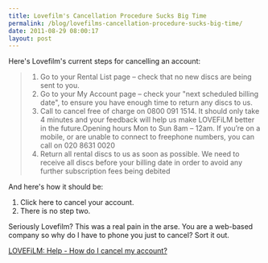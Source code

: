 ```yaml
---
title: Lovefilm's Cancellation Procedure Sucks Big Time
permalink: /blog/lovefilms-cancellation-procedure-sucks-big-time/
date: 2011-08-29 08:00:17
layout: post
---
```


Here's Lovefilm's current steps for cancelling an account:

>   1. Go to your Rental List page – check that no new discs are being sent to you.
>   2. Go to your My Account page – check your "next scheduled billing date", to ensure you have enough time to return any discs to us.
>   3. Call to cancel free of charge on 0800 091 1514. It should only take 4 minutes and your feedback will help us make LOVEFiLM better in the future.Opening hours Mon to Sun 8am – 12am. If you’re on a mobile, or are unable to connect to freephone numbers, you can call on 020 8631 0020
>   4. Return all rental discs to us as soon as possible. We need to receive all discs before your billing date in order to avoid any further subscription fees being debited

And here's how it should be: 

1. Click here to cancel your account.
2. There is no step two.

Seriously Lovefilm? This was a real pain in the arse. You are a web-based company so why do I have to phone you just to cancel? Sort it out. 

[LOVEFiLM: Help - How do I cancel my account?](http://www.lovefilm.com/help/dyn_faqs.html?faq_cat=my_account&editorial_id=1410)

